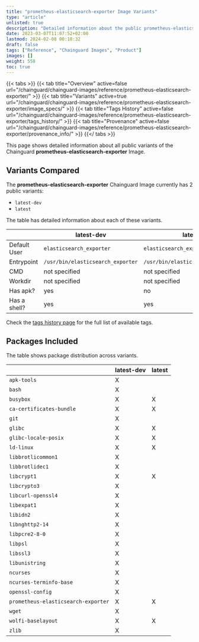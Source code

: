 ```yaml
---
title: "prometheus-elasticsearch-exporter Image Variants"
type: "article"
unlisted: true
description: "Detailed information about the public prometheus-elasticsearch-exporter Chainguard Image variants"
date: 2023-03-07T11:07:52+02:00
lastmod: 2024-02-08 00:18:32
draft: false
tags: ["Reference", "Chainguard Images", "Product"]
images: []
weight: 550
toc: true
---
```


{{< tabs >}}
{{< tab title="Overview" active=false url="/chainguard/chainguard-images/reference/prometheus-elasticsearch-exporter/" >}}
{{< tab title="Variants" active=true url="/chainguard/chainguard-images/reference/prometheus-elasticsearch-exporter/image_specs/" >}}
{{< tab title="Tags History" active=false url="/chainguard/chainguard-images/reference/prometheus-elasticsearch-exporter/tags_history/" >}}
{{< tab title="Provenance" active=false url="/chainguard/chainguard-images/reference/prometheus-elasticsearch-exporter/provenance_info/" >}}
{{</ tabs >}}

This page shows detailed information about all public variants of the Chainguard **prometheus-elasticsearch-exporter** Image.

## Variants Compared
The **prometheus-elasticsearch-exporter** Chainguard Image currently has 2 public variants: 

- `latest-dev`
- `latest`

The table has detailed information about each of these variants.

|              | latest-dev                        | latest                            |
|--------------|-----------------------------------|-----------------------------------|
| Default User | `elasticsearch_exporter`          | `elasticsearch_exporter`          |
| Entrypoint   | `/usr/bin/elasticsearch_exporter` | `/usr/bin/elasticsearch_exporter` |
| CMD          | not specified                     | not specified                     |
| Workdir      | not specified                     | not specified                     |
| Has apk?     | yes                               | no                                |
| Has a shell? | yes                               | yes                               |

Check the [tags history page](/chainguard/chainguard-images/reference/prometheus-elasticsearch-exporter/tags_history/) for the full list of available tags.

## Packages Included
The table shows package distribution across variants.

|                                     | latest-dev | latest |
|-------------------------------------|------------|--------|
| `apk-tools`                         | X          |        |
| `bash`                              | X          |        |
| `busybox`                           | X          | X      |
| `ca-certificates-bundle`            | X          | X      |
| `git`                               | X          |        |
| `glibc`                             | X          | X      |
| `glibc-locale-posix`                | X          | X      |
| `ld-linux`                          | X          | X      |
| `libbrotlicommon1`                  | X          |        |
| `libbrotlidec1`                     | X          |        |
| `libcrypt1`                         | X          | X      |
| `libcrypto3`                        | X          |        |
| `libcurl-openssl4`                  | X          |        |
| `libexpat1`                         | X          |        |
| `libidn2`                           | X          |        |
| `libnghttp2-14`                     | X          |        |
| `libpcre2-8-0`                      | X          |        |
| `libpsl`                            | X          |        |
| `libssl3`                           | X          |        |
| `libunistring`                      | X          |        |
| `ncurses`                           | X          |        |
| `ncurses-terminfo-base`             | X          |        |
| `openssl-config`                    | X          |        |
| `prometheus-elasticsearch-exporter` | X          | X      |
| `wget`                              | X          |        |
| `wolfi-baselayout`                  | X          | X      |
| `zlib`                              | X          |        |

